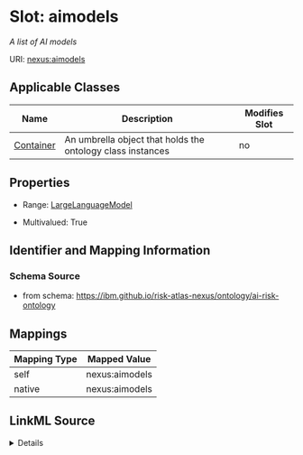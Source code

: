 

# Slot: aimodels


_A list of AI models_





URI: [nexus:aimodels](https://ibm.github.io/risk-atlas-nexus/ontology/aimodels)



<!-- no inheritance hierarchy -->





## Applicable Classes

| Name | Description | Modifies Slot |
| --- | --- | --- |
| [Container](Container.md) | An umbrella object that holds the ontology class instances |  no  |







## Properties

* Range: [LargeLanguageModel](LargeLanguageModel.md)

* Multivalued: True





## Identifier and Mapping Information







### Schema Source


* from schema: https://ibm.github.io/risk-atlas-nexus/ontology/ai-risk-ontology




## Mappings

| Mapping Type | Mapped Value |
| ---  | ---  |
| self | nexus:aimodels |
| native | nexus:aimodels |




## LinkML Source

<details>
```yaml
name: aimodels
description: A list of AI models
from_schema: https://ibm.github.io/risk-atlas-nexus/ontology/ai-risk-ontology
rank: 1000
alias: aimodels
owner: Container
domain_of:
- Container
range: LargeLanguageModel
multivalued: true
inlined: true
inlined_as_list: true

```
</details>
